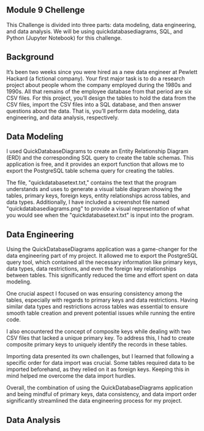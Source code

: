 ## Module 9 Chellenge

This Challenge is divided into three parts: data modeling, data engineering, and data analysis. We will be using quickdatabasediagrams, SQL, and Python (Jupyter Notebook) for this challenge.

## Background
It’s been two weeks since you were hired as a new data engineer at Pewlett Hackard (a fictional company). Your first major task is to do a research project about people whom the company employed during the 1980s and 1990s. All that remains of the employee database from that period are six CSV files.
For this project, you’ll design the tables to hold the data from the CSV files, import the CSV files into a SQL database, and then answer questions about the data. That is, you’ll perform data modeling, data engineering, and data analysis, respectively.


## Data Modeling
I used QuickDatabaseDiagrams to create an Entity Relationship Diagram (ERD) and the corresponding SQL query to create the table schemas. This application is free, and it provides an export function that allows me to export the PostgreSQL table schema query for creating the tables.

The file, "quickdatabasetext.txt," contains the text that the program understands and uses to generate a visual table diagram showing the tables, primary keys, foreign keys, entity relationships across tables, and data types. Additionally, I have included a screenshot file named "quickdatabasediagrams.png" to provide a visual representation of what you would see when the "quickdatabasetext.txt" is input into the program.


## Data Engineering
Using the QuickDatabaseDiagrams application was a game-changer for the data engineering part of my project. It allowed me to export the PostgreSQL query tool, which contained all the necessary information like primary keys, data types, data restrictions, and even the foreign key relationships between tables. This significantly reduced the time and effort spent on data modeling.

One crucial aspect I focused on was ensuring consistency among the tables, especially with regards to primary keys and data restrictions. Having similar data types and restrictions across tables was essential to ensure smooth table creation and prevent potential issues while running the entire code.

I also encountered the concept of composite keys while dealing with two CSV files that lacked a unique primary key. To address this, I had to create composite primary keys to uniquely identify the records in these tables.

Importing data presented its own challenges, but I learned that following a specific order for data import was crucial. Some tables required data to be imported beforehand, as they relied on it as foreign keys. Keeping this in mind helped me overcome the data import hurdles.

Overall, the combination of using the QuickDatabaseDiagrams application and being mindful of primary keys, data consistency, and data import order significantly streamlined the data engineering process for my project.

## Data Analysis
